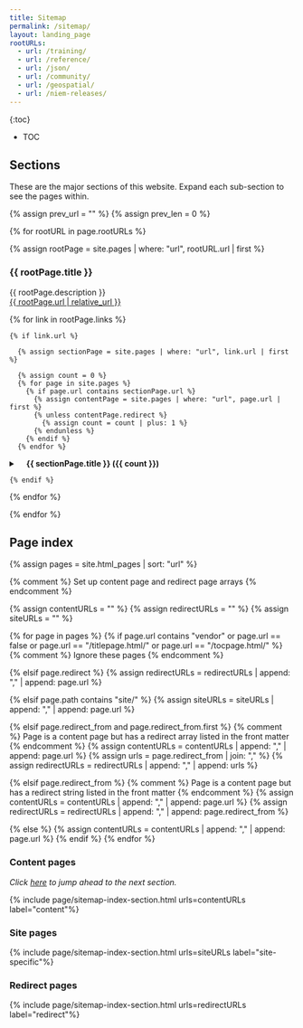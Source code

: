 ```yaml
---
title: Sitemap
permalink: /sitemap/
layout: landing_page
rootURLs:
  - url: /training/
  - url: /reference/
  - url: /json/
  - url: /community/
  - url: /geospatial/
  - url: /niem-releases/
---
```


{:toc}
- TOC

## Sections

These are the major sections of this website.  Expand each sub-section to see the pages within.

{% assign prev_url = "" %}
{% assign prev_len = 0 %}

{% for rootURL in page.rootURLs %}

  {% assign rootPage = site.pages | where: "url", rootURL.url | first %}

  <h3>{{ rootPage.title }}</h3>

  {{ rootPage.description }}<br/>
  <a href="{{ rootPage.url | relative_url }}">{{ rootPage.url | relative_url }}</a> <br/>

  {% for link in rootPage.links %}

    {% if link.url %}

      {% assign sectionPage = site.pages | where: "url", link.url | first %}

      {% assign count = 0 %}
      {% for page in site.pages %}
        {% if page.url contains sectionPage.url %}
          {% assign contentPage = site.pages | where: "url", page.url | first %}
          {% unless contentPage.redirect %}
            {% assign count = count | plus: 1 %}
          {% endunless %}
        {% endif %}
      {% endfor %}

  <details>
    <summary><strong style="padding-left: 15px;">{{ sectionPage.title }} ({{ count }})</strong></summary>
    <div class="box">
      <p>
        {{ sectionPage.description }} <br/>
        <a href="{{ sectionPage.url | relative_url }}">{{ sectionPage.url | relative_url }}</a>
      </p>

      {% include page/sitemap-links.html links=sectionPage.links %}
    </div>
  </details>

    {% endif %}

  {% endfor %}

{% endfor %}

## Page index

{% assign pages = site.html_pages | sort: "url" %}

{% comment %} Set up content page and redirect page arrays {% endcomment %}

{% assign contentURLs = "" %}
{% assign redirectURLs = "" %}
{% assign siteURLs = "" %}

{% for page in pages %}
  {% if page.url contains "vendor" or page.url == false or page.url == "/titlepage.html/" or page.url == "/tocpage.html/" %}
    {% comment %} Ignore these pages {% endcomment %}

  {% elsif page.redirect %}
    {% assign redirectURLs = redirectURLs | append: "," | append: page.url %}

  {% elsif page.path contains "site/" %}
    {% assign siteURLs = siteURLs | append: "," | append: page.url %}

  {% elsif page.redirect_from and page.redirect_from.first %}
    {% comment %} Page is a content page but has a redirect array listed in the front matter {% endcomment %}
    {% assign contentURLs = contentURLs | append: "," | append: page.url %}
    {% assign urls = page.redirect_from | join: "," %}
    {% assign redirectURLs = redirectURLs | append: "," | append: urls %}

  {% elsif page.redirect_from %}
    {% comment %} Page is a content page but has a redirect string listed in the front matter {% endcomment %}
    {% assign contentURLs = contentURLs | append: "," | append: page.url %}
    {% assign redirectURLs = redirectURLs | append: "," | append: page.redirect_from %}

  {% else %}
    {% assign contentURLs = contentURLs | append: "," | append: page.url %}
  {% endif %}
{% endfor %}

### Content pages

*Click [here](#site-pages) to jump ahead to the next section.*

{% include page/sitemap-index-section.html urls=contentURLs label="content"%}

### Site pages

{% include page/sitemap-index-section.html urls=siteURLs label="site-specific"%}

### Redirect pages

{% include page/sitemap-index-section.html urls=redirectURLs label="redirect"%}
